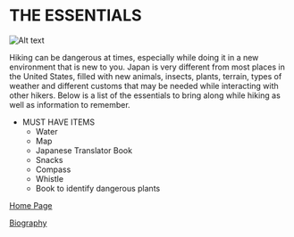 #          THE ESSENTIALS
![Alt text](https://japan-magazine.jnto.go.jp/jnto2wm/wp-content/uploads/1703_special_keihan02_main.jpg)
 
 Hiking can be dangerous at times, especially while doing it in a new environment that is new to you. Japan is very different from most places in the United States, filled with new animals, insects, plants, terrain, types of weather and different customs that may be needed while interacting with other hikers. Below is a list of the essentials to bring along while hiking as well as information to remember.
 
 + MUST HAVE ITEMS 
    + Water 
    + Map
    + Japanese Translator Book
    + Snacks
    + Compass
    + Whistle
    + Book to identify dangerous plants
 
 
 
 
 
 [Home Page](index)
 
 [Biography](bio)
